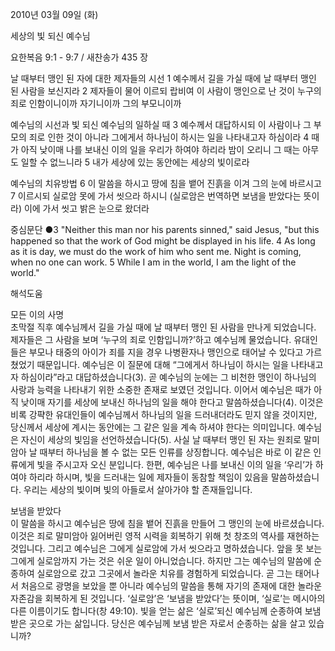 2010년 03월 09일 (화)

세상의 빛 되신 예수님



요한복음 9:1 - 9:7 / 새찬송가 435 장


날 때부터 맹인 된 자에 대한 제자들의 시선
1 예수께서 길을 가실 때에 날 때부터 맹인 된 사람을 보신지라 2 제자들이 물어 이르되 랍비여 이 사람이 맹인으로 난 것이 누구의 죄로 인함이니이까 자기니이까 그의 부모니이까 

예수님의 시선과 빛 되신 예수님의 일하실 때
3 예수께서 대답하시되 이 사람이나 그 부모의 죄로 인한 것이 아니라 그에게서 하나님이 하시는 일을 나타내고자 하심이라 4 때가 아직 낮이매 나를 보내신 이의 일을 우리가 하여야 하리라 밤이 오리니 그 때는 아무도 일할 수 없느니라 5 내가 세상에 있는 동안에는 세상의 빛이로라 

예수님의 치유방법
6 이 말씀을 하시고 땅에 침을 뱉어 진흙을 이겨 그의 눈에 바르시고 7 이르시되 실로암 못에 가서 씻으라 하시니 (실로암은 번역하면 보냄을 받았다는 뜻이라) 이에 가서 씻고 밝은 눈으로 왔더라 

중심문단 ●3 "Neither this man nor his parents sinned," said Jesus, "but this happened so that the work of God might be displayed in his life. 
4 As long as it is day, we must do the work of him who sent me. Night is coming, when no one can work. 5 While I am in the world, I am the light of the world."

해석도움





모든 이의 사명  
초막절 직후 예수님께서 길을 가실 때에 날 때부터 맹인 된 사람을 만나게 되었습니다. 제자들은 그 사람을 보며 ‘누구의 죄로 인함입니까?’하고 예수님께 물었습니다. 유대인들은 부모나 태중의 아이가 죄를 지을 경우 나병환자나 맹인으로 태어날 수 있다고 가르쳤었기 때문입니다. 예수님은 이 질문에 대해 “그에게서 하나님이 하시는 일을 나타내고자 하심이라”라고 대답하셨습니다(3). 곧 예수님의 눈에는 그 비천한 맹인이 하나님의 사랑과 능력을 나타내기 위한 소중한 존재로 보였던 것입니다. 이어서 예수님은 때가 아직 낮이매 자기를 세상에 보내신 하나님의 일을 해야 한다고 말씀하셨습니다(4). 이것은 비록 강퍅한 유대인들이 예수님께서 하나님의 일을 드러내더라도 믿지 않을 것이지만, 당신께서 세상에 계시는 동안에는 그 같은 일을 계속 하셔야 한다는 의미입니다. 예수님은 자신이 세상의 빛임을 선언하셨습니다(5). 사실 날 때부터 맹인 된 자는 원죄로 말미암아 날 때부터 하나님을 볼 수 없는 모든 인류를 상징합니다. 예수님은 바로 이 같은 인류에게 빛을 주시고자 오신 분입니다. 한편, 예수님은 나를 보내신 이의 일을 ‘우리’가 하여야 하리라 하시며, 빛을 드러내는 일에 제자들이 동참할 책임이 있음을 말씀하셨습니다. 우리는 세상의 빛이며 빛의 아들로서 살아가야 할 존재들입니다.  

보냄을 받았다  
이 말씀을 하시고 예수님은 땅에 침을 뱉어 진흙을 만들어 그 맹인의 눈에 바르셨습니다. 이것은 죄로 말미암아 잃어버린 영적 시력을 회복하기 위해 첫 창조의 역사를 재현하는 것입니다. 그리고 예수님은 그에게 실로암에 가서 씻으라고 명하셨습니다. 앞을 못 보는 그에게 실로암까지 가는 것은 쉬운 일이 아니었습니다. 하지만 그는 예수님의 말씀에 순종하여 실로암으로 갔고 그곳에서 놀라운 치유를 경험하게 되었습니다. 곧 그는 태어나서 처음으로 광명을 보았을 뿐 아니라 예수님의 말씀을 통해 자기의 존재에 대한 놀라운 자존감을 회복하게 된 것입니다. ‘실로암’은 ‘보냄을 받았다’는 뜻이며, ‘실로’는 메시아의 다른 이름이기도 합니다(창 49:10). 빛을 얻는 삶은 ‘실로’되신 예수님께 순종하여 보냄 받은 곳으로 가는 삶입니다. 당신은 예수님께 보냄 받은 자로서 순종하는 삶을 살고 있습니까?
